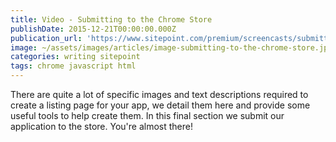 ```yaml
---
title: Video - Submitting to the Chrome Store
publishDate: 2015-12-21T00:00:00.000Z
publication_url: 'https://www.sitepoint.com/premium/screencasts/submitting-to-the-chrome-store'
image: ~/assets/images/articles/image-submitting-to-the-chrome-store.jpg
categories: writing sitepoint
tags: chrome javascript html
---
```


There are quite a lot of specific images and text descriptions required to create a listing page for your app, we detail them here and provide some useful tools to help create them. In this final section we submit our application to the store. You're almost there!
